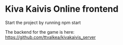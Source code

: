 # Kiva Kaivis Online frontend

Start the project by running npm start

The backend for the game is here: https://github.com/ttvalkea/kivakaivis_server
